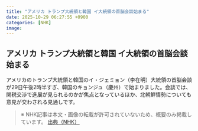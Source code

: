 ```yaml
---
title: "アメリカ トランプ大統領と韓国 イ大統領の首脳会談始まる"
date: 2025-10-29 06:27:55 +0900
categories: [NHK]
image: 
---
```

## アメリカ トランプ大統領と韓国 イ大統領の首脳会談始まる

アメリカのトランプ大統領と韓国のイ・ジェミョン（李在明）大統領の首脳会談が29日午後2時半すぎ、韓国のキョンジュ（慶州）で始まりました。会談では、関税交渉で進展が見られるのかが焦点となっているほか、北朝鮮情勢についても意見が交わされる見通しです。

> ※ NHK記事は本文・画像の転載が許可されていないため、概要のみ掲載しています。
[出典（NHK）](http://www3.nhk.or.jp/news/html/20251029/k10014962091000.html)
